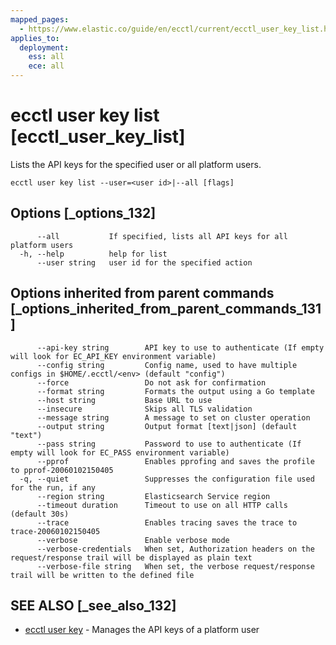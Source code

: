 ```yaml
---
mapped_pages:
  - https://www.elastic.co/guide/en/ecctl/current/ecctl_user_key_list.html
applies_to:
  deployment:
    ess: all
    ece: all
---
```


# ecctl user key list [ecctl_user_key_list]

Lists the API keys for the specified user or all platform users.

```
ecctl user key list --user=<user id>|--all [flags]
```


## Options [_options_132]

```
      --all           If specified, lists all API keys for all platform users
  -h, --help          help for list
      --user string   user id for the specified action
```


## Options inherited from parent commands [_options_inherited_from_parent_commands_131]

```
      --api-key string        API key to use to authenticate (If empty will look for EC_API_KEY environment variable)
      --config string         Config name, used to have multiple configs in $HOME/.ecctl/<env> (default "config")
      --force                 Do not ask for confirmation
      --format string         Formats the output using a Go template
      --host string           Base URL to use
      --insecure              Skips all TLS validation
      --message string        A message to set on cluster operation
      --output string         Output format [text|json] (default "text")
      --pass string           Password to use to authenticate (If empty will look for EC_PASS environment variable)
      --pprof                 Enables pprofing and saves the profile to pprof-20060102150405
  -q, --quiet                 Suppresses the configuration file used for the run, if any
      --region string         Elasticsearch Service region
      --timeout duration      Timeout to use on all HTTP calls (default 30s)
      --trace                 Enables tracing saves the trace to trace-20060102150405
      --verbose               Enable verbose mode
      --verbose-credentials   When set, Authorization headers on the request/response trail will be displayed as plain text
      --verbose-file string   When set, the verbose request/response trail will be written to the defined file
```


## SEE ALSO [_see_also_132]

* [ecctl user key](/reference/ecctl_user_key.md) - Manages the API keys of a platform user

